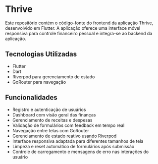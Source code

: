 # Thrive

Este repositório contém o código-fonte do frontend da aplicação Thrive, desenvolvido em Flutter. A aplicação oferece uma interface móvel responsiva para controle financeiro pessoal e integra-se ao backend da aplicação.

## Tecnologias Utilizadas

- Flutter
- Dart
- Riverpod para gerenciamento de estado
- GoRouter para navegação

## Funcionalidades

- Registro e autenticação de usuários
- Dashboard com visão geral das finanças
- Gerenciamento de receitas e despesas
- Validação de formulários com feedback em tempo real
- Navegação entre telas com GoRouter
- Gerenciamento de estado reativo usando Riverpod
- Interface responsiva adaptada para diferentes tamanhos de tela
- Limpeza e reset automático de formulários após submissão
- Controle de carregamento e mensagens de erro nas interações do usuário
